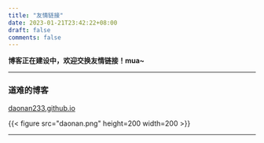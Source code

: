 ```yaml
---
title: "友情链接"
date: 2023-01-21T23:42:22+08:00
draft: false
comments: false
---
```


**博客正在建设中，欢迎交换友情链接！mua~**

---

### 道难的博客

[daonan233.github.io](https://daonan233.github.io)

{{< figure src="daonan.png" height=200 width=200 >}}

---
